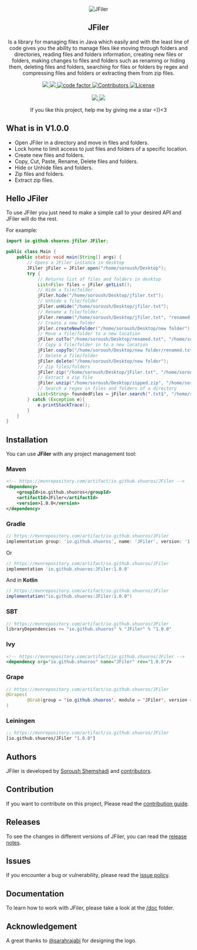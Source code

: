 <p align="center">
 <img src="https://user-images.githubusercontent.com/45015114/139809463-417377ca-2eef-4cec-9689-bd841b0ce5db.png" align="center" alt="JFiler" />
 <h2 align="center">JFiler</h2>
 <p align="center">Is a library for managing files in Java which easily and with the least line of code gives you
  the ability to manage files like moving through folders and directories, reading files and folders information,
  creating new files or folders, making changes to files and folders such as renaming or hiding them, deleting files
  and folders, searching for files or folders by regex and compressing files and folders or extracting them from zip files.</p>
</p>
  <p align="center">
    <a href="https://github.com/shuoros/JFiler/actions">
      <img src="https://img.shields.io/github/workflow/status/shuoros/JFiler/Test?label=Test&style=for-the-badge" />
    </a>
    <a href="https://mvnrepository.com/artifact/io.github.shuoros/JFiler">
      <img src="https://img.shields.io/maven-central/v/io.github.shuoros/JFiler?style=for-the-badge" />
    </a>
    <a href="https://www.codefactor.io/repository/github/shuoros/jterminal">
      <img alt="code factor" src="https://img.shields.io/codefactor/grade/github/shuoros/jfiler/main?style=for-the-badge" />
    </a>
    <a href="#">
      <img alt="Contributors" src="https://img.shields.io/github/contributors/shuoros/jfiler?style=for-the-badge&color=blueviolet" />
    </a>
    <a href="https://github.com/shuoros/JFiler/blob/main/LICENSE">
      <img alt="License" src="https://img.shields.io/github/license/shuoros/jfiler?style=for-the-badge" />
    </a>
    <br />
    <br />
    <a href="https://github.com/shuoros/JFiler/issues">
      <img src="https://img.shields.io/github/issues-raw/shuoros/jfiler?style=for-the-badge&color=red"/>
    </a>
    <a href="https://github.com/shuoros/JFiler/issues">
      <img src="https://img.shields.io/github/issues-closed-raw/shuoros/jfiler?style=for-the-badge"/>
    </a>
  </p>
  <p align="center">
	If you like this project, help me by giving me a star =))<3
  </p>

## What is in V1.0.0

- Open JFiler in a directory and move in files and folders.
- Lock home to limit access to just files and folders of a specific location.
- Create new files and folders.
- Copy, Cut, Paste, Rename, Delete files and folders.
- Hide or Unhide files and folders.
- Zip files and folders.
- Extract zip files.

## Hello JFiler

To use JFiler you just need to make a simple call to your desired API and JFiler will do the rest.

For example:

```java
import io.github.shuoros.jfiler.JFiler;

public class Main {
    public static void main(String[] args) {
        // Opens a JFiler instance in desktop
        JFiler jFiler = JFiler.open("/home/soroush/Desktop");
        try {
            // Returns list of files and folders in desktop
            List<File> files = jFiler.getList();
            // Hide a file/folder
            jFiler.hide("/home/soroush/Desktop/jfiler.txt");
            // Unhide a file/folder
            jFiler.unHide("/home/soroush/Desktop/jfiler.txt");
            // Rename a file/folder
            jFiler.rename("/home/soroush/Desktop/jfiler.txt", "renamed.txt");
            // Create a new folder
            jFiler.createNewFolder("/home/soroush/Desktop/new folder");
            // Move a file/folder to a new location
            jFiler.cutTo("/home/soroush/Desktop/renamed.txt", "/home/soroush/Desktop/new folder/renamed.txt");
            // Copy a file/folder in to a new location
            jFiler.copyTo("/home/soroush/Desktop/new folder/renamed.txt", "/home/soroush/Desktop/jFiler.txt");
            // Delete a file/folder
            jFiler.delete("/home/soroush/Desktop/new folder");
            // Zip files/folders
            jFiler.zip("/home/soroush/Desktop/jFiler.txt", "/home/soroush/Desktop/zipped.zip");
            // Extract a zip file
            jFiler.unzip("/home/soroush/Desktop/zipped.zip", "/home/soroush/Desktop/extracted");
            // Search a regex in files and folders of a directory
            List<String> foundedFiles = jFiler.search(".txt$", "/home/soroush/Desktop");
        } catch (Exception e){
            e.printStackTrace();
        }
    }
}
```

## Installation

You can use **JFiler** with any project management tool:

### Maven

```xml
<!-- https://mvnrepository.com/artifact/io.github.shuoros/JFiler -->
<dependency>
    <groupId>io.github.shuoros</groupId>
    <artifactId>JFiler</artifactId>
    <version>1.0.0</version>
</dependency>
```

### Gradle

```gradle
// https://mvnrepository.com/artifact/io.github.shuoros/JFiler
implementation group: 'io.github.shuoros', name: 'JFiler', version: '1.0.0'
```

Or

```gradle
// https://mvnrepository.com/artifact/io.github.shuoros/JFiler
implementation 'io.github.shuoros:JFiler:1.0.0'
```

And in **Kotlin**

```gradle
// https://mvnrepository.com/artifact/io.github.shuoros/JFiler
implementation("io.github.shuoros:JFiler:1.0.0")
```

### SBT

```sbt
// https://mvnrepository.com/artifact/io.github.shuoros/JFiler
libraryDependencies += "io.github.shuoros" % "JFiler" % "1.0.0"
```

### Ivy

```xml
<!-- https://mvnrepository.com/artifact/io.github.shuoros/JFiler -->
<dependency org="io.github.shuoros" name="JFiler" rev="1.0.0"/>
```

### Grape

```java
// https://mvnrepository.com/artifact/io.github.shuoros/JFiler
@Grapes(
        @Grab(group = 'io.github.shuoros', module = 'JFiler', version = '1.0.0')
)
```

### Leiningen

```clj
;; https://mvnrepository.com/artifact/io.github.shuoros/JFiler
[io.github.shuoros/JFiler "1.0.0"]
```

## Authors

JFiler is developed by [Soroush Shemshadi](https://github.com/shuoros)
and [contributors](https://github.com/shuoros/JFiler/blob/main/CONTRIBUTORS.md).

## Contribution

If you want to contribute on this project, Please read
the [contribution guide](https://github.com/shuoros/JFiler/blob/main/CONTRIBUTE.md).

## Releases

To see the changes in different versions of JFiler, you can read
the [release notes](https://github.com/shuoros/JFiler/blob/main/RELEASENOTES.md).

## Issues

If you encounter a bug or vulnerability, please read
the [issue policy](https://github.com/shuoros/JFiler/blob/main/ISSUES.md).

## Documentation

To learn how to work with JFiler, please take a look at the [/doc](https://github.com/shuoros/JFiler/tree/main/doc)
folder.

## Acknowledgement

A great thanks to [@sarahrajabi](https://github.com/sarahrajabi) for designing the logo.